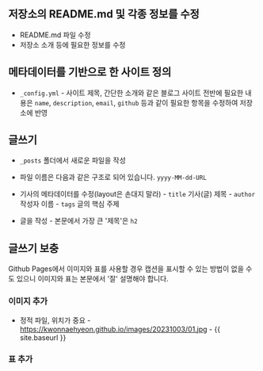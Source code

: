 ## 저장소의 README.md 및 각종 정보를 수정
- README.md 파일 수정
- 저장소 소개 등에 필요한 정보를 수정

## 메타데이터를 기반으로 한 사이트 정의
- `_config.yml`
        - 사이트 제목, 간단한 소개와 같은 블로그 사이트 전반에 필요한 내용은 `name`, `description`, `email`, `github` 등과 같이 필요한 항목을 수정하여 저장소에 반영

## 글쓰기
- `_posts` 폴더에서 새로운 파일을 작성
- 파일 이름은 다음과 같은 구조로 되어 있습니다.
        `yyyy-MM-dd-URL`
- 기사의 메타데이터를 수정(layout은 손대지 말라)
            - `title` 기사(글) 제목
            - `author` 작성자 이름
            - `tags` 글의 핵심 주제

- 글을 작성
            - 본문에서 가장 큰 '제목'은 `h2`


## 글쓰기 보충
Github Pages에서 이미지와 표를 사용할 경우 캡션을 표시할 수 있는 방법이 없을 수도 있으니 이미지와 표는 본문에서 '잘' 설명해야 합니다.
### 이미지 추가
- 정적 파일, 위치가 중요 
            - https://kwonnaehyeon.github.io/images/20231003/01.jpg
            - {{ site.baseurl }}


### 표 추가